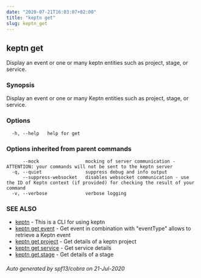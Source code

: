 ```yaml
---
date: "2020-07-21T16:03:07+02:00"
title: "keptn get"
slug: keptn_get
---
```

## keptn get

Display an event or one or many keptn entities such as project, stage, or service.

### Synopsis

Display an event or one or many Keptn entities such as project, stage, or service.

### Options

```
  -h, --help   help for get
```

### Options inherited from parent commands

```
      --mock                 mocking of server communication - ATTENTION: your commands will not be sent to the keptn server
  -q, --quiet                suppress debug and info output
      --suppress-websocket   disables websocket communication - use the ID of Keptn context (if provided) for checking the result of your command
  -v, --verbose              verbose logging
```

### SEE ALSO

* [keptn](../keptn/)	 - This is a CLI for using keptn
* [keptn get event](../keptn_get_event/)	 - Get event in combination with "eventType" allows to retrieve a Keptn event
* [keptn get project](../keptn_get_project/)	 - Get details of a keptn project
* [keptn get service](../keptn_get_service/)	 - Get service details
* [keptn get stage](../keptn_get_stage/)	 - Get details of a stage

###### Auto generated by spf13/cobra on 21-Jul-2020
